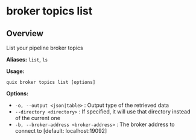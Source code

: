 # broker topics list

## Overview

List your pipeline broker topics

**Aliases:** `list`, `ls`

**Usage:**

```
quix broker topics list [options]
```

**Options:**

- `-o, --output <json|table>` : Output type of the retrieved data
- `--directory <directory>` : If specified, it will use that directory instead of the current one
- `-b, --broker-address <broker-address>` : The broker address to connect to [default: localhost:19092]

